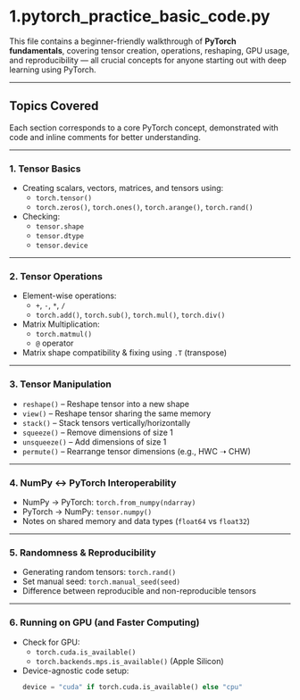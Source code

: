 # 1.pytorch_practice_basic_code.py

This file contains a beginner-friendly walkthrough of **PyTorch fundamentals**, covering tensor creation, operations, reshaping, GPU usage, and reproducibility — all crucial concepts for anyone starting out with deep learning using PyTorch.

---

## Topics Covered

Each section corresponds to a core PyTorch concept, demonstrated with code and inline comments for better understanding.

---

###  1. Tensor Basics
- Creating scalars, vectors, matrices, and tensors using:
  - `torch.tensor()`
  - `torch.zeros()`, `torch.ones()`, `torch.arange()`, `torch.rand()`
- Checking:
  - `tensor.shape`
  - `tensor.dtype`
  - `tensor.device`

---

###  2. Tensor Operations
- Element-wise operations:
  - `+`, `-`, `*`, `/`
  - `torch.add()`, `torch.sub()`, `torch.mul()`, `torch.div()`
- Matrix Multiplication:
  - `torch.matmul()`
  - `@` operator
- Matrix shape compatibility & fixing using `.T` (transpose)

---

###  3. Tensor Manipulation
- `reshape()` – Reshape tensor into a new shape
- `view()` – Reshape tensor sharing the same memory
- `stack()` – Stack tensors vertically/horizontally
- `squeeze()` – Remove dimensions of size 1
- `unsqueeze()` – Add dimensions of size 1
- `permute()` – Rearrange tensor dimensions (e.g., HWC ➝ CHW)

---

###  4. NumPy ↔ PyTorch Interoperability
- NumPy → PyTorch: `torch.from_numpy(ndarray)`
- PyTorch → NumPy: `tensor.numpy()`
- Notes on shared memory and data types (`float64` vs `float32`)

---

###  5. Randomness & Reproducibility
- Generating random tensors: `torch.rand()`
- Set manual seed: `torch.manual_seed(seed)`
- Difference between reproducible and non-reproducible tensors

---

###  6. Running on GPU (and Faster Computing)
- Check for GPU:
  - `torch.cuda.is_available()`
  - `torch.backends.mps.is_available()` (Apple Silicon)
- Device-agnostic code setup:
  ```python
  device = "cuda" if torch.cuda.is_available() else "cpu"
